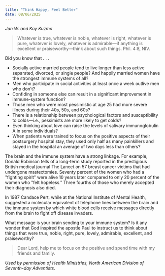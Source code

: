 ```yaml
---
title: "Think Happy, Feel Better"
date: 08/06/2025
---
```


_Jan W. and Kay Kuzma_

> <p></p>
> Whatever is true, whatever is noble, whatever is right, whatever is pure, whatever is lovely, whatever is admirable—if anything is excellent or praiseworthy—think about such things. Phil. 4:8, NIV.

Did you know that . . .

- Socially active married people tend to live longer than less active separated, divorced, or single people? And happily married women have the strongest immune systems of all?
- Men who participate in social activities at least once a week outlive men who don't?
- Confiding in someone else can result in a significant improvement in immune-system function?
- Those men who were most pessimistic at age 25 had more severe illness during their 40s, 50s, and 60s?
- There is a relationship between psychological factors and susceptibility to colds—i.e., pessimists are more likely to get colds?
- Even thinking about love can raise the levels of salivary immunoglobulin A in some individuals?
- When patients were trained to focus on the positive aspects of their postsurgery hospital stay, they used only half as many painkillers and stayed in the hospital an average of two days less than others?

The brain and the immune system have a strong linkage. For example, Donald Robinson tells of a long-term study reported in the prestigious British medical journal The Lancet on 57 breast cancer victims that had undergone mastectomies. Seventy percent of the women who had a "fighting spirit" were alive 10 years later compared to only 20 percent of the women who "felt hopeless." Three fourths of those who merely accepted their diagnosis also died.

In 1987 Candace Pert, while at the National Institute of Mental Health, suggested a molecular equivalent of telephone lines between the brain and the immune system by which white blood cells receive messages directly from the brain to fight off disease invaders.

What message is your brain sending to your immune system? Is it any wonder that God inspired the apostle Paul to instruct us to think about things that were true, noble, right, pure, lovely, admirable, excellent, and praiseworthy?

> <callout></callout>
> Dear Lord, help me to focus on the positive and spend time with my friends and family.

_Used by permission of Health Ministries, North American Division of Seventh-day Adventists._